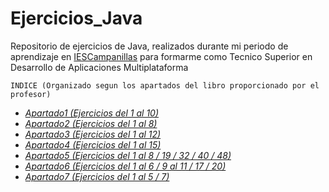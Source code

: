 # Ejercicios_Java

Repositorio de ejercicios de Java, realizados durante mi periodo de aprendizaje en [IESCampanillas](https://github.com/orgs/IESCampanillas/) para formarme como Tecnico Superior en Desarrollo de Aplicaciones Multiplataforma

	INDICE (Organizado segun los apartados del libro proporcionado por el profesor)

* [*Apartado1 (Ejercicios del 1 al 10)*](https://github.com/MarcosMoralesAragon/Ejercicios_Java/tree/main/Apartado1)
* [*Apartado2 (Ejercicios del 1 al 8)*](https://github.com/MarcosMoralesAragon/Ejercicios_Java/tree/main/Apartado2)
* [*Apartado3 (Ejercicios del 1 al 12)*](https://github.com/MarcosMoralesAragon/Ejercicios_Java/tree/main/Apartado3)
* [*Apartado4 (Ejercicios del 1 al 15)*](https://github.com/MarcosMoralesAragon/Ejercicios_Java/tree/main/Apartado4)
* [*Apartado5 (Ejercicios del 1 al 8 / 19 / 32 / 40 / 48)*](https://github.com/MarcosMoralesAragon/Ejercicios_Java/tree/main/Apartado5)
* [*Apartado6 (Ejercicios del 1 al 6 / 9 al 11 / 17 / 20)*](https://github.com/MarcosMoralesAragon/Ejercicios_Java/tree/main/Apartado6)
* [*Apartado7 (Ejercicios del 1 al 5 / 7)*](https://github.com/MarcosMoralesAragon/Ejercicios_Java/tree/main/Apartado7)
